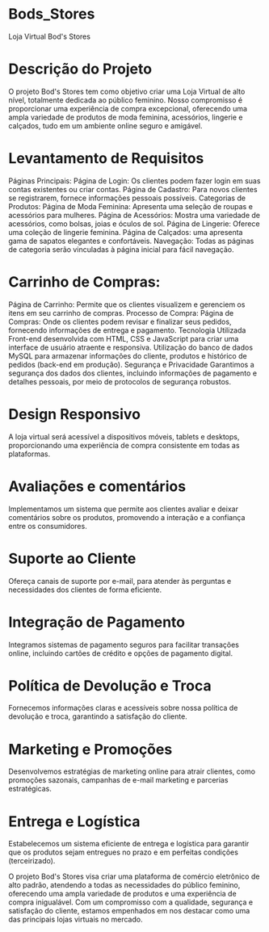 # Bods_Stores
Loja Virtual Bod's Stores

# Descrição do Projeto
O projeto Bod's Stores tem como objetivo criar uma Loja Virtual de alto nível, totalmente dedicada ao público feminino. Nosso compromisso é proporcionar uma experiência de compra excepcional, oferecendo uma ampla variedade de produtos de moda feminina, acessórios, lingerie e calçados, tudo em um ambiente online seguro e amigável.

# Levantamento de Requisitos
Páginas Principais: Página de Login: Os clientes podem fazer login em suas contas existentes ou criar contas. Página de Cadastro: Para novos clientes se registrarem, fornece informações pessoais possíveis. Categorias de Produtos: Página de Moda Feminina: Apresenta uma seleção de roupas e acessórios para mulheres. Página de Acessórios: Mostra uma variedade de acessórios, como bolsas, joias e óculos de sol. Página de Lingerie: Oferece uma coleção de lingerie feminina. Página de Calçados: uma apresenta gama de sapatos elegantes e confortáveis. Navegação: Todas as páginas de categoria serão vinculadas à página inicial para fácil navegação.

# Carrinho de Compras:
Página de Carrinho: Permite que os clientes visualizem e gerenciem os itens em seu carrinho de compras. Processo de Compra: Página de Compras: Onde os clientes podem revisar e finalizar seus pedidos, fornecendo informações de entrega e pagamento. Tecnologia Utilizada Front-end desenvolvida com HTML, CSS e JavaScript para criar uma interface de usuário atraente e responsiva. Utilização do banco de dados MySQL para armazenar informações do cliente, produtos e histórico de pedidos (back-end em produção). Segurança e Privacidade Garantimos a segurança dos dados dos clientes, incluindo informações de pagamento e detalhes pessoais, por meio de protocolos de segurança robustos.

# Design Responsivo
A loja virtual será acessível a dispositivos móveis, tablets e desktops, proporcionando uma experiência de compra consistente em todas as plataformas.

# Avaliações e comentários
Implementamos um sistema que permite aos clientes avaliar e deixar comentários sobre os produtos, promovendo a interação e a confiança entre os consumidores.

# Suporte ao Cliente
Ofereça canais de suporte por e-mail, para atender às perguntas e necessidades dos clientes de forma eficiente.

# Integração de Pagamento
Integramos sistemas de pagamento seguros para facilitar transações online, incluindo cartões de crédito e opções de pagamento digital.

# Política de Devolução e Troca
Fornecemos informações claras e acessíveis sobre nossa política de devolução e troca, garantindo a satisfação do cliente.

# Marketing e Promoções
Desenvolvemos estratégias de marketing online para atrair clientes, como promoções sazonais, campanhas de e-mail marketing e parcerias estratégicas.

# Entrega e Logística
Estabelecemos um sistema eficiente de entrega e logística para garantir que os produtos sejam entregues no prazo e em perfeitas condições (terceirizado).

O projeto Bod's Stores visa criar uma plataforma de comércio eletrônico de alto padrão, atendendo a todas as necessidades do público feminino, oferecendo uma ampla variedade de produtos e uma experiência de compra inigualável. Com um compromisso com a qualidade, segurança e satisfação do cliente, estamos empenhados em nos destacar como uma das principais lojas virtuais no mercado.

